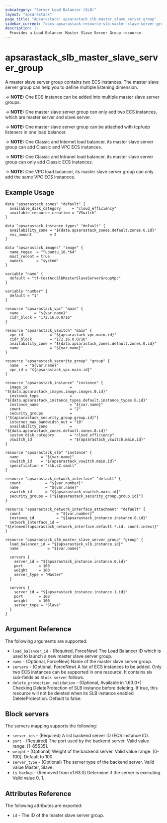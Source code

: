 ```yaml
---
subcategory: "Server Load Balancer (SLB)"
layout: "apsarastack"
page_title: "Apsarastack: apsarastack_slb_master_slave_server_group"
sidebar_current: "docs-apsarastack-resource-slb-master-slave-server-group"
description: |-
  Provides a Load Balancer Master Slave Server Group resource.
---
```


# apsarastack\_slb\_master\_slave\_server\_group

A master slave server group contains two ECS instances. The master slave server group can help you to define multiple listening dimension.

-> **NOTE:** One ECS instance can be added into multiple master slave server groups.

-> **NOTE:** One master slave server group can only add two ECS instances, which are master server and slave server.

-> **NOTE:** One master slave server group can be attached with tcp/udp listeners in one load balancer.

-> **NOTE:** One Classic and Internet load balancer, its master slave server group can add Classic and VPC ECS instances.

-> **NOTE:** One Classic and Intranet load balancer, its master slave server group can only add Classic ECS instances.

-> **NOTE:** One VPC load balancer, its master slave server group can only add the same VPC ECS instances.
## Example Usage

```
data "apsarastack_zones" "default" {
  available_disk_category     = "cloud_efficiency"
  available_resource_creation = "VSwitch"
}

data "apsarastack_instance_types" "default" {
  availability_zone = "${data.apsarastack_zones.default.zones.0.id}"
  eni_amount        = 2
}

data "apsarastack_images" "image" {
  name_regex  = "^ubuntu_18.*64"
  most_recent = true
  owners      = "system"
}

variable "name" {
  default = "tf-testAccSlbMasterSlaveServerGroupVpc"
}

variable "number" {
  default = "1"
}

resource "apsarastack_vpc" "main" {
  name       = "${var.name}"
  cidr_block = "172.16.0.0/16"
}

resource "apsarastack_vswitch" "main" {
  vpc_id            = "${apsarastack_vpc.main.id}"
  cidr_block        = "172.16.0.0/16"
  availability_zone = "${data.apsarastack_zones.default.zones.0.id}"
  name              = "${var.name}"
}

resource "apsarastack_security_group" "group" {
  name   = "${var.name}"
  vpc_id = "${apsarastack_vpc.main.id}"
}

resource "apsarastack_instance" "instance" {
  image_id                   = "${data.apsarastack_images.image.images.0.id}"
  instance_type              = "${data.apsarastack_instance_types.default.instance_types.0.id}"
  instance_name              = "${var.name}"
  count                      = "2"
  security_groups            = ["${apsarastack_security_group.group.id}"]
  internet_max_bandwidth_out = "10"
  availability_zone          = "${data.apsarastack_zones.default.zones.0.id}"
  system_disk_category       = "cloud_efficiency"
  vswitch_id                 = "${apsarastack_vswitch.main.id}"
}

resource "apsarastack_slb" "instance" {
  name          = "${var.name}"
  vswitch_id    = "${apsarastack_vswitch.main.id}"
  specification = "slb.s2.small"
}

resource "apsarastack_network_interface" "default" {
  count           = "${var.number}"
  name            = "${var.name}"
  vswitch_id      = "${apsarastack_vswitch.main.id}"
  security_groups = ["${apsarastack_security_group.group.id}"]
}

resource "apsarastack_network_interface_attachment" "default" {
  count                = "${var.number}"
  instance_id          = "${apsarastack_instance.instance.0.id}"
  network_interface_id = "${element(apsarastack_network_interface.default.*.id, count.index)}"
}

resource "apsarastack_slb_master_slave_server_group" "group" {
  load_balancer_id = "${apsarastack_slb.instance.id}"
  name             = "${var.name}"

  servers {
    server_id = "${apsarastack_instance.instance.0.id}"
    port       = 100
    weight     = 100
    server_type = "Master"
  }

  servers {
    server_id = "${apsarastack_instance.instance.1.id}"
    port       = 100
    weight     = 100
    server_type = "Slave"
  }
}
```

## Argument Reference

The following arguments are supported:

* `load_balancer_id` - (Required, ForceNew) The Load Balancer ID which is used to launch a new master slave server group.
* `name` - (Optional, ForceNew) Name of the master slave server group. 
* `servers` - (Optional, ForceNew) A list of ECS instances to be added. Only two ECS instances can be supported in one resource. It contains six sub-fields as `Block server` follows.
* `delete_protection_validation` - (Optional, Available in 1.63.0+) Checking DeleteProtection of SLB instance before deleting. If true, this resource will not be deleted when its SLB instance enabled DeleteProtection. Default to false.

## Block servers

The servers mapping supports the following:

* `server_ids` - (Required) A list backend server ID (ECS instance ID).
* `port` - (Required) The port used by the backend server. Valid value range: [1-65535].
* `weight` - (Optional) Weight of the backend server. Valid value range: [0-100]. Default to 100.
* `server_type` - (Optional) The server type of the backend server. Valid value Master, Slave.
* `is_backup` - (Removed from v1.63.0) Determine if the server is executing. Valid value 0, 1. 

## Attributes Reference

The following attributes are exported:

* `id` - The ID of the master slave server group.

